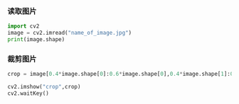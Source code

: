### 读取图片

```python
import cv2
image = cv2.imread("name_of_image.jpg")
print(image.shape)
```

### 裁剪图片
```python
crop = image[0.4*image.shape[0]:0.6*image.shape[0],0.4*image.shape[1]:0.6*image.shape[1]]

cv2.imshow("crop",crop)
cv2.waitKey()
```